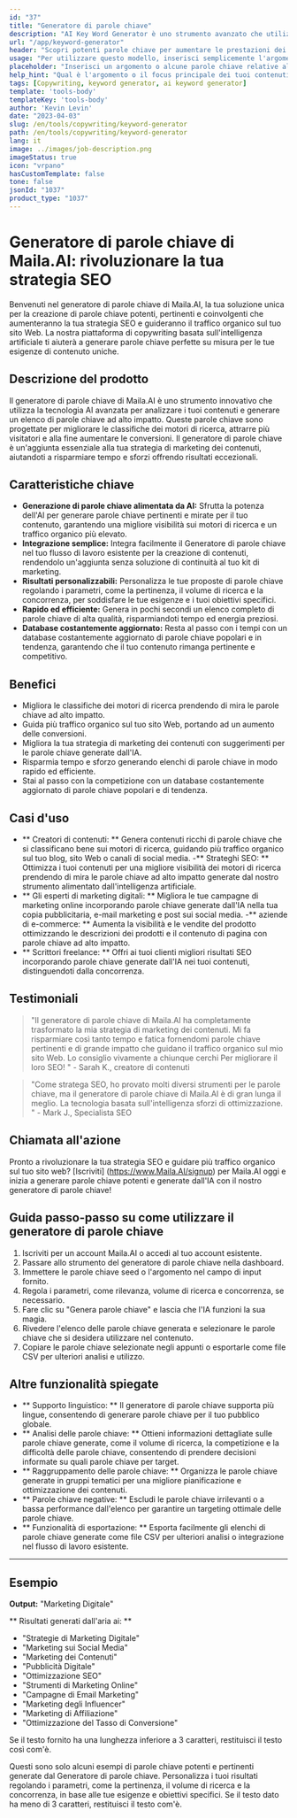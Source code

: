 ```yaml
---
id: "37"
title: "Generatore di parole chiave"
description: "AI Key Word Generator è uno strumento avanzato che utilizza l'intelligenza artificiale per generare parole chiave pertinenti e potenti per i tuoi contenuti.  Ti aiuta a scoprire parole chiave uniche e ad alte prestazioni per ottimizzare i post del blog, gli articoli e altri contenuti online per una migliore visibilità e coinvolgimento."
url: "/app/keyword-generator"
header: "Scopri potenti parole chiave per aumentare le prestazioni dei tuoi contenuti."
usage: "Per utilizzare questo modello, inserisci semplicemente l'argomento del contenuto o alcune parole chiave correlate.  Il generatore di parole chiave AI genererà quindi un elenco di parole chiave pertinenti e ad alte prestazioni per ottimizzare i contenuti per una migliore visibilità e coinvolgimento."
placeholder: "Inserisci un argomento o alcune parole chiave relative al tuo contenuto, ad esempio marketing digitale, travel blogging o consigli di fitness."
help_hint: "Qual è l'argomento o il focus principale dei tuoi contenuti?  Fornire alcune parole chiave correlate e genereremo un elenco di potenti parole chiave per migliorare le prestazioni dei tuoi contenuti."
tags: [Copywriting, keyword generator, ai keyword generator]
template: 'tools-body'
templateKey: 'tools-body'
author: 'Kevin Levin'
date: "2023-04-03"
slug: /en/tools/copywriting/keyword-generator
path: /en/tools/copywriting/keyword-generator
lang: it
image: ../images/job-description.png
imageStatus: true
icon: "vrpano"
hasCustomTemplate: false
tone: false
jsonId: "1037"
product_type: "1037"
---
```

# Generatore di parole chiave di Maila.AI: rivoluzionare la tua strategia SEO

Benvenuti nel generatore di parole chiave di Maila.AI, la tua soluzione unica per la creazione di parole chiave potenti, pertinenti e coinvolgenti che aumenteranno la tua strategia SEO e guideranno il traffico organico sul tuo sito Web.  La nostra piattaforma di copywriting basata sull'intelligenza artificiale ti aiuterà a generare parole chiave perfette su misura per le tue esigenze di contenuto uniche.

## Descrizione del prodotto

Il generatore di parole chiave di Maila.AI è uno strumento innovativo che utilizza la tecnologia AI avanzata per analizzare i tuoi contenuti e generare un elenco di parole chiave ad alto impatto.  Queste parole chiave sono progettate per migliorare le classifiche dei motori di ricerca, attrarre più visitatori e alla fine aumentare le conversioni.  Il generatore di parole chiave è un'aggiunta essenziale alla tua strategia di marketing dei contenuti, aiutandoti a risparmiare tempo e sforzi offrendo risultati eccezionali.

## Caratteristiche chiave

- **Generazione di parole chiave alimentata da AI:** Sfrutta la potenza dell'AI per generare parole chiave pertinenti e mirate per il tuo contenuto, garantendo una migliore visibilità sui motori di ricerca e un traffico organico più elevato.
- **Integrazione semplice:** Integra facilmente il Generatore di parole chiave nel tuo flusso di lavoro esistente per la creazione di contenuti, rendendolo un'aggiunta senza soluzione di continuità al tuo kit di marketing.
- **Risultati personalizzabili:** Personalizza le tue proposte di parole chiave regolando i parametri, come la pertinenza, il volume di ricerca e la concorrenza, per soddisfare le tue esigenze e i tuoi obiettivi specifici.
- **Rapido ed efficiente:** Genera in pochi secondi un elenco completo di parole chiave di alta qualità, risparmiandoti tempo ed energia preziosi.
- **Database costantemente aggiornato:** Resta al passo con i tempi con un database costantemente aggiornato di parole chiave popolari e in tendenza, garantendo che il tuo contenuto rimanga pertinente e competitivo.

## Benefici

- Migliora le classifiche dei motori di ricerca prendendo di mira le parole chiave ad alto impatto.
 - Guida più traffico organico sul tuo sito Web, portando ad un aumento delle conversioni.
 - Migliora la tua strategia di marketing dei contenuti con suggerimenti per le parole chiave generate dall'IA.
 - Risparmia tempo e sforzo generando elenchi di parole chiave in modo rapido ed efficiente.
 - Stai al passo con la competizione con un database costantemente aggiornato di parole chiave popolari e di tendenza.

## Casi d'uso

- ** Creatori di contenuti: ** Genera contenuti ricchi di parole chiave che si classificano bene sui motori di ricerca, guidando più traffico organico sul tuo blog, sito Web o canali di social media.
 -** Strateghi SEO: ** Ottimizza i tuoi contenuti per una migliore visibilità dei motori di ricerca prendendo di mira le parole chiave ad alto impatto generate dal nostro strumento alimentato dall'intelligenza artificiale.
 - ** Gli esperti di marketing digitali: ** Migliora le tue campagne di marketing online incorporando parole chiave generate dall'IA nella tua copia pubblicitaria, e-mail marketing e post sui social media.
 -** aziende di e-commerce: ** Aumenta la visibilità e le vendite del prodotto ottimizzando le descrizioni dei prodotti e il contenuto di pagina con parole chiave ad alto impatto.
 - ** Scrittori freelance: ** Offri ai tuoi clienti migliori risultati SEO incorporando parole chiave generate dall'IA nei tuoi contenuti, distinguendoti dalla concorrenza.

## Testimoniali

> "Il generatore di parole chiave di Maila.AI ha completamente trasformato la mia strategia di marketing dei contenuti. Mi fa risparmiare così tanto tempo e fatica fornendomi parole chiave pertinenti e di grande impatto che guidano il traffico organico sul mio sito Web. Lo consiglio vivamente a chiunque cerchi  Per migliorare il loro SEO! "  - Sarah K., creatore di contenuti

> "Come stratega SEO, ho provato molti diversi strumenti per le parole chiave, ma il generatore di parole chiave di Maila.AI è di gran lunga il meglio. La tecnologia basata sull'intelligenza  sforzi di ottimizzazione. "  - Mark J., Specialista SEO

## Chiamata all'azione

Pronto a rivoluzionare la tua strategia SEO e guidare più traffico organico sul tuo sito web?  [Iscriviti] (https://www.Maila.AI/signup) per Maila.AI oggi e inizia a generare parole chiave potenti e generate dall'IA con il nostro generatore di parole chiave!

## Guida passo-passo su come utilizzare il generatore di parole chiave

1. Iscriviti per un account Maila.AI o accedi al tuo account esistente.
 2. Passare allo strumento del generatore di parole chiave nella dashboard.
 3. Immettere le parole chiave seed o l'argomento nel campo di input fornito.
 4. Regola i parametri, come rilevanza, volume di ricerca e concorrenza, se necessario.
 5. Fare clic su "Genera parole chiave" e lascia che l'IA funzioni la sua magia.
 6. Rivedere l'elenco delle parole chiave generata e selezionare le parole chiave che si desidera utilizzare nel contenuto.
 7. Copiare le parole chiave selezionate negli appunti o esportarle come file CSV per ulteriori analisi e utilizzo.

## Altre funzionalità spiegate

- ** Supporto linguistico: ** Il generatore di parole chiave supporta più lingue, consentendo di generare parole chiave per il tuo pubblico globale.
 - ** Analisi delle parole chiave: ** Ottieni informazioni dettagliate sulle parole chiave generate, come il volume di ricerca, la competizione e la difficoltà delle parole chiave, consentendo di prendere decisioni informate su quali parole chiave per target.
 - ** Raggruppamento delle parole chiave: ** Organizza le parole chiave generate in gruppi tematici per una migliore pianificazione e ottimizzazione dei contenuti.
 - ** Parole chiave negative: ** Escludi le parole chiave irrilevanti o a bassa performance dall'elenco per garantire un targeting ottimale delle parole chiave.
 - ** Funzionalità di esportazione: ** Esporta facilmente gli elenchi di parole chiave generate come file CSV per ulteriori analisi o integrazione nel flusso di lavoro esistente.

---

## Esempio

**Output:** "Marketing Digitale"

** Risultati generati dall'aria ai: **

- "Strategie di Marketing Digitale"
- "Marketing sui Social Media"
- "Marketing dei Contenuti"
- "Pubblicità Digitale"
- "Ottimizzazione SEO"
- "Strumenti di Marketing Online"
- "Campagne di Email Marketing"
- "Marketing degli Influencer"
- "Marketing di Affiliazione"
- "Ottimizzazione del Tasso di Conversione"

Se il testo fornito ha una lunghezza inferiore a 3 caratteri, restituisci il testo così com'è.

Questi sono solo alcuni esempi di parole chiave potenti e pertinenti generate dal Generatore di parole chiave. Personalizza i tuoi risultati regolando i parametri, come la pertinenza, il volume di ricerca e la concorrenza, in base alle tue esigenze e obiettivi specifici. Se il testo dato ha meno di 3 caratteri, restituisci il testo com'è.

